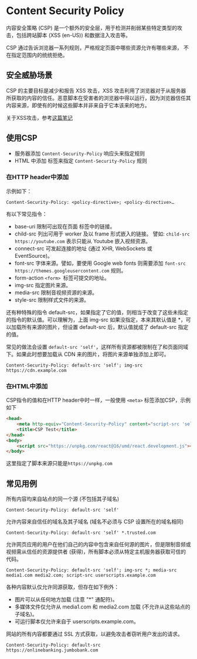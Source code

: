 # Content Security Policy
内容安全策略 (CSP) 是一个额外的安全层，用于检测并削弱某些特定类型的攻击，包括跨站脚本 (XSS (en-US)) 和数据注入攻击等。

CSP 通过告诉浏览器一系列规则，严格规定页面中哪些资源允许有哪些来源， 不在指定范围内的统统拒绝。

## 安全威胁场景
CSP 的主要目标是减少和报告 XSS 攻击，XSS 攻击利用了浏览器对于从服务器所获取的内容的信任。恶意脚本在受害者的浏览器中得以运行，因为浏览器信任其内容来源，即使有的时候这些脚本并非来自于它本该来的地方。

关于XSS攻击，参考[这篇笔记](XSS.md)

## 使用CSP
- 服务器添加 `Content-Security-Policy` 响应头来指定规则
- HTML 中添加 标签来指定 `Content-Security-Policy` 规则

### 在HTTP header中添加
示例如下：
```http
Content-Security-Policy: <policy-directive>; <policy-directive>…
```

有以下常见指令：
- base-uri 限制可出现在页面 <base> 标签中的链接。
- child-src 列出可用于 worker 及以 frame 形式嵌入的链接。 譬如: `child-src https://youtube.com` 表示只能从 Youtube 嵌入视频资源。
- connect-src 可发起连接的地址 (通过 XHR, WebSockets 或 EventSource)。
- font-src 字体来源。譬如，要使用 Google web fonts 则需要添加 `font-src https://themes.googleusercontent.com` 规则。
- form-action `<form> `标签可提交的地址。
- img-src 指定图片来源。
- media-src 限制音视频资源的来源。
- style-src 限制样式文件的来源。


还有种特殊的指令 default-src，如果指定了它的值，则相当于改变了这些未指定的指令的默认值。可以理解为，上面 img-src 如果没指定，本来其默认值是 *，可以加载所有来源的图片，但设置 default-src 后，默认值就成了 default-src 指定的值。

常见的做法会设置 `default-src 'self'`，这样所有资源都被限制在了和页面同域下。如果此时想要加载从 CDN 来的图片，将图片来源单独添加上即可。

```http
Content-Security-Policy: default-src 'self'; img-src https://cdn.example.com
```

### 在HTML中添加
CSP指令的值和在HTTP header中时一样，一般使用 `<meta>` 标签添加CSP，示例如下
```html
<head>
    <meta http-equiv="Content-Security-Policy" content="script-src 'self' https://unpkg.com">
    <title>CSP Test</title>
</head>
<body>
    <script src="https://unpkg.com/react@16/umd/react.development.js"></script>
</body>
```

这里指定了脚本来源只能是`https://unpkg.com`

## 常见用例
所有内容均来自站点的同一个源 (不包括其子域名)
```http
Content-Security-Policy: default-src 'self'
```


允许内容来自信任的域名及其子域名 (域名不必须与 CSP 设置所在的域名相同)
```http
Content-Security-Policy: default-src 'self' *.trusted.com
```


允许网页应用的用户在他们自己的内容中包含来自任何源的图片，但是限制音频或视频需从信任的资源提供者 (获得)，所有脚本必须从特定主机服务器获取可信的代码。
```http
Content-Security-Policy: default-src 'self'; img-src *; media-src media1.com media2.com; script-src userscripts.example.com
```

各种内容默认仅允许同源获取，但存在如下例外：
- 图片可以从任何地方加载 (注意 "*" 通配符)。
- 多媒体文件仅允许从 media1.com 和 media2.com 加载 (不允许从这些站点的子域名)。
- 可运行脚本仅允许来自于 userscripts.example.com。


网站的所有内容都要通过 SSL 方式获取，以避免攻击者窃听用户发出的请求。
```http
Content-Security-Policy: default-src https://onlinebanking.jumbobank.com
```
